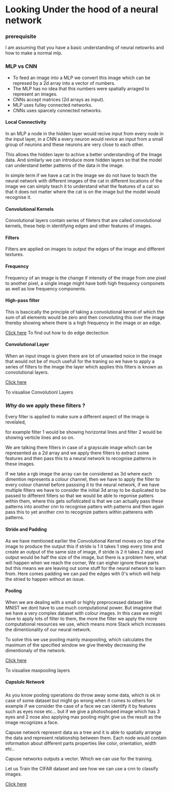 # Looking Under the hood of a neural network

### prerequisite

I am assuming that you have a basic understanding of neural netowrks and how to make a normal mlp.

### MLP vs CNN

* To feed an image into a MLP we convert this image which can be represed by a 2d array into a vector of numbers.
* The MLP has no idea that this numbers were spatially arraged to represent an images.
* CNNs accept matrices (2d arrays as input).
* MLP uses fulley connected networks.
* CNNs uses sparcely connected networks.

#### Local Connectivity

In an MLP a node in the hidden layer would recive input from every node in the input layer, in a CNN a every neuron would revice an input from a small group of neurons and these neurons are very close to each other.

This allows the hidden layer to achive a better understanding of the Image data. And similarly we can introduce more hidden layers so that the model can understand better patterns of the data in the image.

In simple term if we have a cat in the image we do not have to teach the neural network with different images of the cat in different locations of the image we can simply teach it to understand what the features of a cat so that it does not matter where the cat is on the image but the model would recognise it.

#### Convolutional Kernels

Convolutional layers contain series of fileters that are called convolutional kernels, these help in identifying edges and other features of images.

#### Filters

Filters are applied on images to output the edges of the image and different textures.

#### Frequency

Frequency of an image is the change if intensity of the image from one pixel to another pixel, a single image might have both high frequency componets as well as low frequency components.

#### High-pass filter

This is bascically the principle of taking a convolutional kernel of which the sum of all elements would be zero and then convoluting this over the image thereby showing where there is a high frequency in the image or an edge.

[Click here](https://github.com/abhijitramesh/cnn-under-the-hood/blob/master/Filter%20for%20Edge%20dectection.ipynb)
To find out how to do edge dectection

#### Convolutional Layer

When an input image is given there are lot of unwanted noice in the image that would not be of much usefull for the traning so we have to apply a series of filters to the image the layer which applies this filters is known as convolutional layers.

[Click here](https://github.com/abhijitramesh/cnn-under-the-hood/blob/master/Convolutional%20Layers.ipynb)

To visualise Convolutionl Layers

### *Why* do we apply these filters ?

Every filter is applied to make sure a different aspect of the image is revelaled,

for example filter 1 would be showing horizontal lines and filter 2 would be showing verticle lines and so on.

We are talking there filters in case of a grayscale image which can be represented as a 2d array and we apply there filters to extract some features and then pass this to a neural network to recognise patterns in these images.

If we take a rgb image the array can be considered as 3d where each dimention represents a colour channel, then we have to apply the filter to every colour channel before passsing it to the neural network, if we have multiple filters we have to consider the initial 3d array to be duplicated to be passed to different filters so that we would be able to regonise patters within them, where this gets sofisticated is that we can actually pass these patterns into another cnn to recognise patters with patterns and then again pass this to yet another cnn to recognize patters within patterens with patterns.

#### Stride and Padding

As we have mentioned earlier the Convolutional Kernel moves on top of the image to produce the output this if stride is 1 it takes 1 step every time and create an output of the same size of image, if stride is 2 it takes 2 step and output would be half the size of the image, but there is a problem here, what will happen when we reach the corner, We can eigher ignore these parts but this means we are leaving out some stuff for the neural network to learn from. Here comes padding we can pad the edges with 0's which will help the stried to happen without an issue.

#### Pooling

When we are dealing with a small or highly preprocessed dataset like MNIST we dont have to use much computational power. But imageine that we have a very complex dataset with colour images. In this case we might have to apply lots of filter to them, the more the filter we apply the more computational resources we use, which means more Stack which increases the dimentionality of our neural network.

To solve this we use pooling mainly maxpooling, which calculates the maximum of the specified window we give thereby decreasing the dimentionaly of the network.

[Click here](https://github.com/abhijitramesh/cnn-under-the-hood/blob/master/visualising_maxpooling.ipynb)

To visualise maxpooling layers


##### Capslule Network

As you know pooling operations do throw away some data, which is ok in case of some dataset but might go wrong when it comes to others for example if we consider the case of a face we can identify it by features such as eyes nose etc... but if we give a photoshoped image which has 3 eyes and 2 nose also applying max pooling might give us the result as the image recognizes a face.

Capuse network represent data as a tree and it is able to spatially arrange the data and represent relationship between them. Each node would contain information about different parts properties like color, orientation, width etc.. 

Capuse networks outputs a vector. Which we can use for the training.

Let us Train the CIFAR dataset and see how we can use a cnn to classify images.

[Click here](https://github.com/abhijitramesh/cnn-under-the-hood/blob/master/CIFARipynb.ipynb)
